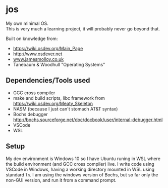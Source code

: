 # jos
My own minimal OS.<br/>
This is very much a learning project, it will probably never go beyond that.

Built on knowledge from:
* https://wiki.osdev.org/Main_Page
* http://www.osdever.net
* www.jamesmolloy.co.uk
* Tanebaum & Woodhull "Operating Systems"

## Dependencies/Tools used

* GCC cross compiler
* make and build scripts, libc framework from https://wiki.osdev.org/Meaty_Skeleton
* NASM (because I just can't stomach AT&T syntax)
* Bochs debugger http://bochs.sourceforge.net/doc/docbook/user/internal-debugger.html 
* VSCode
* WSL

## Setup
My dev environment is Windows 10 so I have Ubuntu runing in WSL where the build environment (and GCC cross compiler) live.
I write code using VSCode in Windows, having a working directory mounted in WSL using standard ```ln```. 
I am using the windows version of Bochs, but so far only the non-GUI version, and run it from a command prompt.
